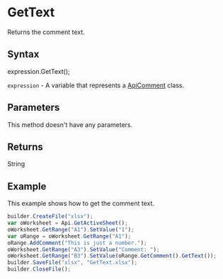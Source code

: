 # GetText

Returns the comment text.

## Syntax

expression.GetText();

`expression` - A variable that represents a [ApiComment](../ApiComment.md) class.

## Parameters

This method doesn't have any parameters.

## Returns

String

## Example

This example shows how to get the comment text.

```javascript
builder.CreateFile("xlsx");
var oWorksheet = Api.GetActiveSheet();
oWorksheet.GetRange("A1").SetValue("1");
var oRange = oWorksheet.GetRange("A1");
oRange.AddComment("This is just a number.");
oWorksheet.GetRange("A3").SetValue("Comment: ");
oWorksheet.GetRange("B3").SetValue(oRange.GetComment().GetText());
builder.SaveFile("xlsx", "GetText.xlsx");
builder.CloseFile();
```